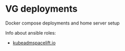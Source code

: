 # VG deployments
Docker compose deployments and home server setup

Info about ansible roles:
- [kubeadmspacelift.io](https://spacelift.io/blog/ansible-roles)

